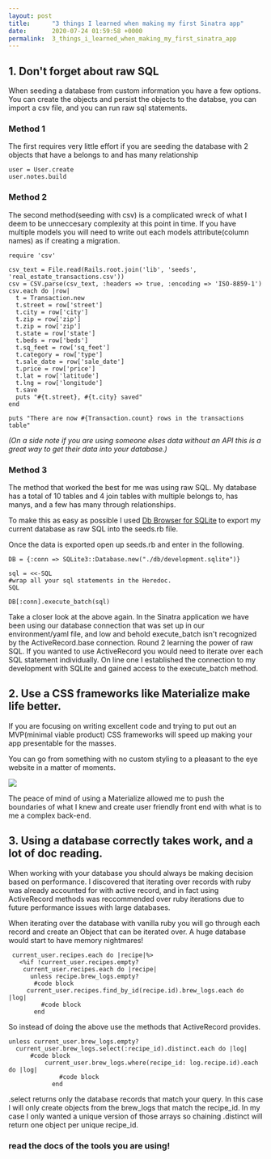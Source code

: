 ```yaml
---
layout: post
title:      "3 things I learned when making my first Sinatra app"
date:       2020-07-24 01:59:58 +0000
permalink:  3_things_i_learned_when_making_my_first_sinatra_app
---
```



## 1. Don't forget about raw SQL

When seeding a database from custom information you have a few options. You can create the objects and persist the objects to the databse, you can import a csv file, and you can run raw sql statements. 

### Method 1
The first requires very little effort if you are seeding the database with 2 objects that have a belongs to and has many relationship

```
user = User.create
user.notes.build

```

### Method 2
The second method(seeding with csv) is a complicated wreck of what I deem to be unneccesary complexity at this point in time. If you have multiple models you will need to write out each models attribute(column names) as if creating a migration. 

```
require 'csv'

csv_text = File.read(Rails.root.join('lib', 'seeds', 'real_estate_transactions.csv'))
csv = CSV.parse(csv_text, :headers => true, :encoding => 'ISO-8859-1')
csv.each do |row|
  t = Transaction.new
  t.street = row['street']
  t.city = row['city']
  t.zip = row['zip']
  t.zip = row['zip']
  t.state = row['state']
  t.beds = row['beds']
  t.sq_feet = row['sq_feet']
  t.category = row['type']
  t.sale_date = row['sale_date']
  t.price = row['price']
  t.lat = row['latitude']
  t.lng = row['longitude']
  t.save
  puts "#{t.street}, #{t.city} saved"
end

puts "There are now #{Transaction.count} rows in the transactions table"
```

*(On a side note if you are using someone elses data without an API this is a great way to get their data into your database.)*

### Method 3
The method that worked the best for me was using raw SQL. My database has a total of 10 tables and 4 join tables with multiple belongs to, has manys, and a few has many through relationships.

To make this as easy as possible I used [Db Browser for SQLite](https://sqlitebrowser.org/) to export my current database as raw SQL into the seeds.rb file.

Once the data is exported open up seeds.rb and enter in the following.

```
DB = {:conn => SQLite3::Database.new("./db/development.sqlite")}

sql = <<-SQL
#wrap all your sql statements in the Heredoc.
SQL

DB[:conn].execute_batch(sql)
```

Take a closer look at the above again. In the Sinatra application we have been using our database connection that was set up in our environment/yaml file, and low and behold execute_batch isn't recognized by the ActiveRecord.base connection. Round 2 learning the power of raw SQL. If you wanted to use ActiveRecord you would need to iterate over each SQL statement individually. On line one I established the connection to my development with SQLite and gained access to the execute_batch method. 


## 2. Use a CSS frameworks like Materialize make life better.

If you are focusing on writing excellent code and trying to put out an MVP(minimal viable product) CSS frameworks will speed up making your app presentable for the masses. 

You can go from something with no custom styling to a pleasant to the eye website in a matter of moments. 

![](https://materializecss.com/images/starter-template.gif)

The peace of mind of using a Materialize allowed me to push the boundaries of what I knew and create user friendly front end with what is to me a complex back-end. 

## 3. Using a database correctly takes work, and a lot of doc reading.

When working with your database you should always be making decision based on performance. I discovered that iterating over records with ruby was already accounted for with active record, and in fact using ActiveRecord methods was reccommended over ruby iterations due to future performance issues with large databases. 

When iterating over the database with vanilla ruby you will go through each record and create an Object that can be iterated over. A huge database would start to have memory nightmares! 

```
 current_user.recipes.each do |recipe|%>
   <%if !current_user.recipes.empty?       
    current_user.recipes.each do |recipe|
      unless recipe.brew_logs.empty?
       #code block
     current_user.recipes.find_by_id(recipe.id).brew_logs.each do |log|
	     #code block
	   end
```

So instead of doing the above use the methods that ActiveRecord provides. 
```
unless current_user.brew_logs.empty?
  current_user.brew_logs.select(:recipe_id).distinct.each do |log|
	  #code block
		  current_user.brew_logs.where(recipe_id: log.recipe.id).each do |log|
			  #code block
			end
```

.select returns only the database records that match your query. In this case I will only create objects from the brew_logs that match the recipe_id. In my case I only wanted a unique version of those arrays so chaining .distinct will return one object per unique recipe_id. 

### read the docs of the tools you are using!





